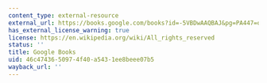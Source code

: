 ```yaml
---
content_type: external-resource
external_url: https://books.google.com/books?id=-5VBDwAAQBAJ&pg=PA447=onepage#v=onepage&q&f=false
has_external_license_warning: true
license: https://en.wikipedia.org/wiki/All_rights_reserved
status: ''
title: Google Books
uid: 46c47436-5097-4f40-a543-1ee8beee07b5
wayback_url: ''
---
```

